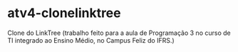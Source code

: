# atv4-clonelinktree
Clone do LinkTree (trabalho feito para a aula de Programação 3 no curso de TI integrado ao Ensino Médio, no Campus Feliz do IFRS.)
